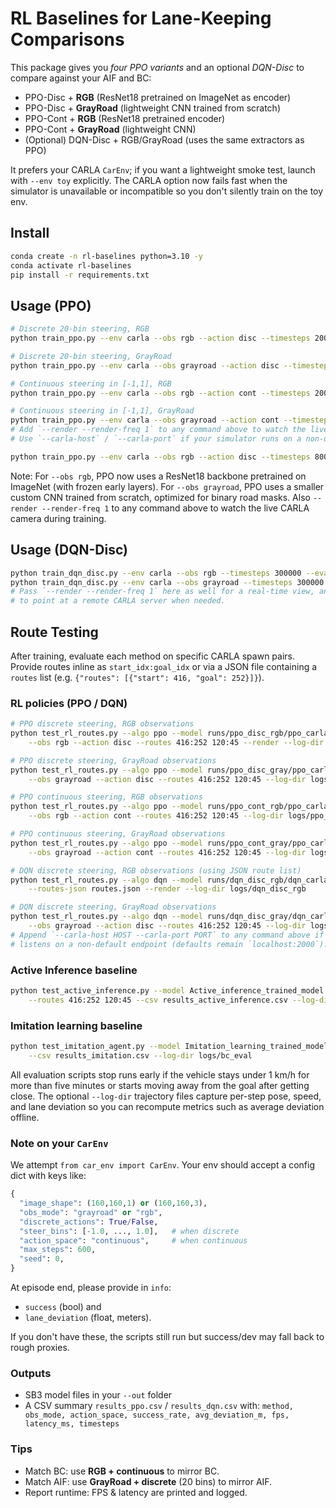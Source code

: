 
# RL Baselines for Lane-Keeping Comparisons

This package gives you *four PPO variants* and an optional *DQN-Disc* to compare against your AIF and BC:
- PPO-Disc + **RGB** (ResNet18 pretrained on ImageNet as encoder)
- PPO-Disc + **GrayRoad** (lightweight CNN trained from scratch)
- PPO-Cont + **RGB** (ResNet18 pretrained encoder)
- PPO-Cont + **GrayRoad** (lightweight CNN)
- (Optional) DQN-Disc + RGB/GrayRoad (uses the same extractors as PPO)


It prefers your CARLA `CarEnv`; if you want a lightweight smoke test, launch with `--env toy` explicitly. The CARLA option now fails fast when the simulator is unavailable or incompatible so you don't silently train on the toy env.

## Install
```bash
conda create -n rl-baselines python=3.10 -y
conda activate rl-baselines
pip install -r requirements.txt
```

## Usage (PPO)
```bash
# Discrete 20-bin steering, RGB
python train_ppo.py --env carla --obs rgb --action disc --timesteps 2000000 --eval-episodes 12 --out runs/ppo_disc_rgb

# Discrete 20-bin steering, GrayRoad
python train_ppo.py --env carla --obs grayroad --action disc --timesteps 2000000 --eval-episodes 12 --out runs/ppo_disc_gray

# Continuous steering in [-1,1], RGB
python train_ppo.py --env carla --obs rgb --action cont --timesteps 2000000 --eval-episodes 12 --out runs/ppo_cont_rgb

# Continuous steering in [-1,1], GrayRoad
python train_ppo.py --env carla --obs grayroad --action cont --timesteps 2000000 --eval-episodes 12 --out runs/ppo_cont_gray
# Add `--render --render-freq 1` to any command above to watch the live CARLA camera during training.
# Use `--carla-host` / `--carla-port` if your simulator runs on a non-default address.

python train_ppo.py --env carla --obs rgb --action disc --timesteps 8000000 --eval-episodes 12 --out runs/ppo_disc_rgb --render --render-freq 1
```
Note: For `--obs rgb`, PPO now uses a ResNet18 backbone pretrained on ImageNet (with frozen early layers).
For `--obs grayroad`, PPO uses a smaller custom CNN trained from scratch, optimized for binary road masks.
Also `--render --render-freq 1` to any command above to watch the live CARLA camera during training.


## Usage (DQN-Disc)
```bash
python train_dqn_disc.py --env carla --obs rgb --timesteps 300000 --eval-episodes 12 --out runs/dqn_disc_rgb
python train_dqn_disc.py --env carla --obs grayroad --timesteps 300000 --eval-episodes 12 --out runs/dqn_disc_gray
# Pass `--render --render-freq 1` here as well for a real-time view, and `--carla-host` / `--carla-port`
# to point at a remote CARLA server when needed.
```

## Route Testing

After training, evaluate each method on specific CARLA spawn pairs. Provide routes inline as `start_idx:goal_idx` or via a JSON file containing a `routes` list (e.g. `{"routes": [{"start": 416, "goal": 252}]}`).

### RL policies (PPO / DQN)
```bash
# PPO discrete steering, RGB observations
python test_rl_routes.py --algo ppo --model runs/ppo_disc_rgb/ppo_carla_rgb_disc.zip \
    --obs rgb --action disc --routes 416:252 120:45 --render --log-dir logs/ppo_disc_rgb

# PPO discrete steering, GrayRoad observations
python test_rl_routes.py --algo ppo --model runs/ppo_disc_gray/ppo_carla_grayroad_disc.zip \
    --obs grayroad --action disc --routes 416:252 120:45 --log-dir logs/ppo_disc_gray

# PPO continuous steering, RGB observations
python test_rl_routes.py --algo ppo --model runs/ppo_cont_rgb/ppo_carla_rgb_cont.zip \
    --obs rgb --action cont --routes 416:252 120:45 --log-dir logs/ppo_cont_rgb

# PPO continuous steering, GrayRoad observations
python test_rl_routes.py --algo ppo --model runs/ppo_cont_gray/ppo_carla_grayroad_cont.zip \
    --obs grayroad --action cont --routes 416:252 120:45 --log-dir logs/ppo_cont_gray

# DQN discrete steering, RGB observations (using JSON route list)
python test_rl_routes.py --algo dqn --model runs/dqn_disc_rgb/dqn_carla_rgb_disc.zip \
    --routes-json routes.json --render --log-dir logs/dqn_disc_rgb

# DQN discrete steering, GrayRoad observations
python test_rl_routes.py --algo dqn --model runs/dqn_disc_gray/dqn_carla_grayroad_disc.zip \
    --obs grayroad --action disc --routes 416:252 120:45 --log-dir logs/dqn_disc_gray
# Append `--carla-host HOST --carla-port PORT` to any command above if the CARLA simulator
# listens on a non-default endpoint (defaults remain `localhost:2000`).
```

### Active Inference baseline
```bash
python test_active_inference.py --model Active_inference_trained_model.h5 --reference ref6.png \
    --routes 416:252 120:45 --csv results_active_inference.csv --log-dir logs/aif_eval
```

### Imitation learning baseline
```bash
python test_imitation_agent.py --model Imitation_learning_trained_model.h5 --routes 416:252 120:45 \
    --csv results_imitation.csv --log-dir logs/bc_eval
```

All evaluation scripts stop runs early if the vehicle stays under 1 km/h for more than five minutes or starts moving away from the goal after getting close. The optional `--log-dir` trajectory files capture per-step pose, speed, and lane deviation so you can recompute metrics such as average deviation offline.

### Note on your `CarEnv`
We attempt `from car_env import CarEnv`. Your env should accept a config dict with keys like:
```python
{
  "image_shape": (160,160,1) or (160,160,3),
  "obs_mode": "grayroad" or "rgb",
  "discrete_actions": True/False,
  "steer_bins": [-1.0, ..., 1.0],   # when discrete
  "action_space": "continuous",     # when continuous
  "max_steps": 600,
  "seed": 0,
}
```
At episode end, please provide in `info`:
- `success` (bool) and
- `lane_deviation` (float, meters).

If you don't have these, the scripts still run but success/dev may fall back to rough proxies.

### Outputs
- SB3 model files in your `--out` folder
- A CSV summary `results_ppo.csv` / `results_dqn.csv` with:
  `method, obs_mode, action_space, success_rate, avg_deviation_m, fps, latency_ms, timesteps`

### Tips
- Match BC: use **RGB + continuous** to mirror BC.
- Match AIF: use **GrayRoad + discrete** (20 bins) to mirror AIF.
- Report runtime: FPS & latency are printed and logged.
